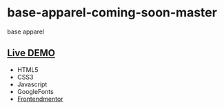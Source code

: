 # base-apparel-coming-soon-master
 base apparel

## [Live DEMO](https://dvdolivera.github.io/base-apparel-coming-soon-master/)

+ HTML5
+ CSS3
+ Javascript
+ GoogleFonts
+ [Frontendmentor](https://www.frontendmentor.io)

